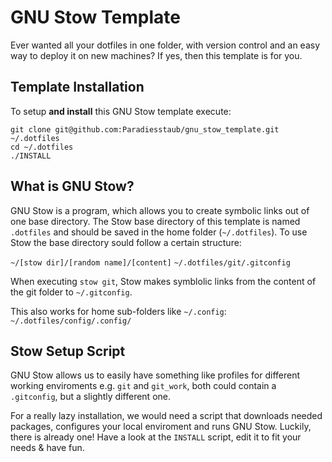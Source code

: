 GNU Stow Template
=================

Ever wanted all your dotfiles in one folder, with version control and an easy way to deploy it on new machines? If yes, then this template is for you.


Template Installation
---------------------

To setup **and install** this GNU Stow template execute:

    git clone git@github.com:Paradiesstaub/gnu_stow_template.git ~/.dotfiles
    cd ~/.dotfiles
    ./INSTALL


What is GNU Stow?
-----------------

GNU Stow is a program, which allows you to create symbolic links out of one base directory. The Stow base directory of this template is named `.dotfiles` and should be saved in the home folder (`~/.dotfiles`). To use Stow the base directory sould follow a certain structure:

`~/[stow dir]/[random name]/[content]`
`~/.dotfiles/git/.gitconfig`

When executing `stow git`, Stow makes symblolic links from the content of the git folder to `~/.gitconfig`.

This also works for home sub-folders like `~/.config`:
`~/.dotfiles/config/.config/`


Stow Setup Script
-----------------

GNU Stow allows us to easily have something like profiles for different working enviroments e.g. `git` and `git_work`, both could contain a `.gitconfig`, but a slightly different one.

For a really lazy installation, we would need a script that downloads needed packages, configures your local enviroment and runs GNU Stow. Luckily, there is already one!
Have a look at the `INSTALL` script, edit it to fit your needs & have fun.
